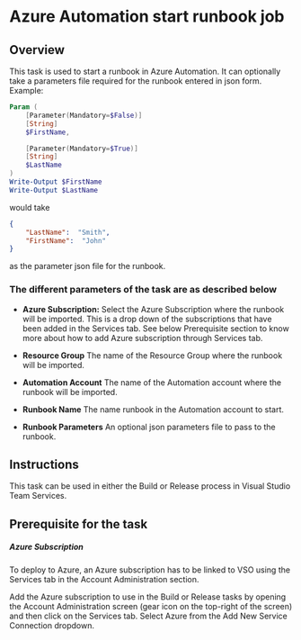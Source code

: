 # Azure Automation start runbook job

## Overview

This task is used to start a runbook in Azure Automation. It can optionally take a parameters file required for the runbook entered in json form.
Example:

```PowerShell
Param (
    [Parameter(Mandatory=$False)]
    [String]
    $FirstName,

    [Parameter(Mandatory=$True)]
    [String]
    $LastName
)
Write-Output $FirstName
Write-Output $LastName
```
would take 

```json
{
    "LastName":  "Smith",
    "FirstName":  "John"
}
```
as the parameter json file for the runbook.

### The different parameters of the task are as described below

- **Azure Subscription:** Select the Azure Subscription where the runbook will be imported. This is a drop down of the subscriptions that have been added in the Services tab. See below Prerequisite section to know more about how to add Azure subscription through Services tab.

- **Resource Group** The name of the Resource Group where the runbook will be imported.

- **Automation Account** The name of the Automation account where the runbook will be imported.

- **Runbook Name** The name runbook in the Automation account to start.

- **Runbook Parameters** An optional json parameters file to pass to the runbook.


## Instructions

This task can be used in either the Build or Release process in Visual Studio Team Services.

## Prerequisite for the task

##### Azure Subscription
To deploy to Azure, an Azure subscription has to be linked to VSO using the Services tab in the Account Administration section.

Add the Azure subscription to use in the Build or Release tasks by opening the Account Administration screen (gear icon on the top-right of the screen) and then click on the Services tab. Select Azure from the Add New Service Connection dropdown.

